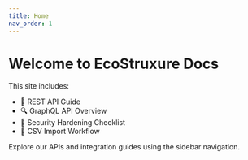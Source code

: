 ```yaml
---
title: Home 
nav_order: 1
---
```

# Welcome to EcoStruxure Docs

This site includes:
- 📘 REST API Guide
- 🔍 GraphQL API Overview
- 🔐 Security Hardening Checklist
- 📄 CSV Import Workflow

Explore our APIs and integration guides using the sidebar navigation.
